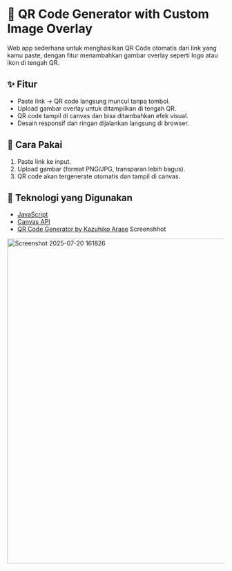 # 🎯 QR Code Generator with Custom Image Overlay

Web app sederhana untuk menghasilkan QR Code otomatis dari link yang kamu paste, dengan fitur menambahkan gambar overlay seperti logo atau ikon di tengah QR.

## ✨ Fitur
- Paste link → QR code langsung muncul tanpa tombol.
- Upload gambar overlay untuk ditampilkan di tengah QR.
- QR code tampil di canvas dan bisa ditambahkan efek visual.
- Desain responsif dan ringan dijalankan langsung di browser.

## 🚀 Cara Pakai
1. Paste link ke input.
2. Upload gambar (format PNG/JPG, transparan lebih bagus).
3. QR code akan tergenerate otomatis dan tampil di canvas.

## 🔧 Teknologi yang Digunakan
- [JavaScript](https://developer.mozilla.org/en-US/docs/Web/JavaScript)
- [Canvas API](https://developer.mozilla.org/en-US/docs/Web/API/Canvas_API)
- [QR Code Generator by Kazuhiko Arase](https://github.com/kazuhikoarase/qrcode-generator)
Screenshhot
<img width="1913" height="752" alt="Screenshot 2025-07-20 161826" src="https://github.com/user-attachments/assets/0e06874b-d9ab-47d8-ac19-f425c4fcecb3" />



